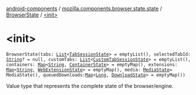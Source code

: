 [android-components](../../index.md) / [mozilla.components.browser.state.state](../index.md) / [BrowserState](index.md) / [&lt;init&gt;](./-init-.md)

# &lt;init&gt;

`BrowserState(tabs: `[`List`](https://kotlinlang.org/api/latest/jvm/stdlib/kotlin.collections/-list/index.html)`<`[`TabSessionState`](../-tab-session-state/index.md)`> = emptyList(), selectedTabId: `[`String`](https://kotlinlang.org/api/latest/jvm/stdlib/kotlin/-string/index.html)`? = null, customTabs: `[`List`](https://kotlinlang.org/api/latest/jvm/stdlib/kotlin.collections/-list/index.html)`<`[`CustomTabSessionState`](../-custom-tab-session-state/index.md)`> = emptyList(), containers: `[`Map`](https://kotlinlang.org/api/latest/jvm/stdlib/kotlin.collections/-map/index.html)`<`[`String`](https://kotlinlang.org/api/latest/jvm/stdlib/kotlin/-string/index.html)`, `[`ContainerState`](../-container-state/index.md)`> = emptyMap(), extensions: `[`Map`](https://kotlinlang.org/api/latest/jvm/stdlib/kotlin.collections/-map/index.html)`<`[`String`](https://kotlinlang.org/api/latest/jvm/stdlib/kotlin/-string/index.html)`, `[`WebExtensionState`](../-web-extension-state/index.md)`> = emptyMap(), media: `[`MediaState`](../-media-state/index.md)` = MediaState(), queuedDownloads: `[`Map`](https://kotlinlang.org/api/latest/jvm/stdlib/kotlin.collections/-map/index.html)`<`[`Long`](https://kotlinlang.org/api/latest/jvm/stdlib/kotlin/-long/index.html)`, `[`DownloadState`](../../mozilla.components.browser.state.state.content/-download-state/index.md)`> = emptyMap())`

Value type that represents the complete state of the browser/engine.

